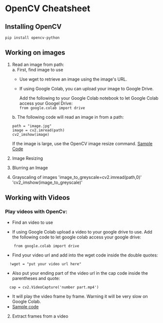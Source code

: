 # OpenCV Cheatsheet

## Installing OpenCV

`pip install opencv-python`

## Working on images
  
  1. Read an image from path: <br>
    a. First, find image to use
      - Use wget to retrieve an image using the image's URL.
      - If using Google Colab, you can upload your image to Google Drive. 
      
        Add the following to your Google Colab notebook to let Google Colab access your Googel Drive: <br>
        `from google.colab import drive`

      b. The following code will read an image in from a path: 
      ```
      path = "image.jpg"
      image = cv2.imread(path)
      cv2_imshow(image)
      ```
      If the image is large, use the OpenCV image resize command. [Sample Code](https://github.com/cosmeow/WWCodePython/blob/master/notebooks/Read_an_image_with_OpenCV.ipynb)

  2. Image Resizing
  3. Blurring an Image
  4. Grayscaling of images 'image_to_greyscale=cv2.imread(path,0)' 'cv2_imshow(image_to_greyscale)'

## Working with Videos 

  ### Play videos with OpenCv: <br> 
  * Find an video to use 
  - If using Google Colab upload a video to your google drive to use. Add the following code to let google colab access your google drive: 
  ```
      from google.colab import drive
  ``` 
  - Find your video url and add into the wget code inside the double quotes: 
  ```
    !wget = "put your video url here"
  ``` 
  - Also put your ending part of the video url in the cap code inside the parentheses and quote: 
  ``` 
    cap = cv2.VideoCapture('number part.mp4')
  ``` 
  - It will play the video frame by frame. Warning it will be very slow on Google Colab.
  - [Sample code](https://github.com/quinnrenee/WWCodePython/blob/master/notebooks/Play_A_Video_with_OpenCV.ipynb)
  2. Extract frames from a video


